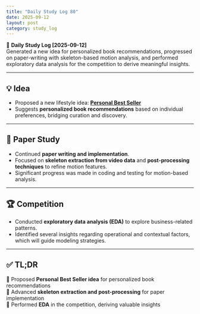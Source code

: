 ```yaml
---
title: "Daily Study Log 80"
date: 2025-09-12
layout: post
category: study_log
---
```


🧠 **Daily Study Log [2025-09-12]**  
Generated a new idea for personalized book recommendations, progressed on paper-writing with skeleton-based motion analysis, and performed exploratory data analysis for the competition to derive meaningful insights.  

---

## 💡 Idea  
- Proposed a new lifestyle idea: **[Personal Best Seller](https://github.com/hojjang98/ideas/blob/main/lifestyle/personal_best_seller.md)**  
- Suggests **personalized book recommendations** based on individual preferences, bridging curation and discovery.  

---

## 📖 Paper Study  
- Continued **paper writing and implementation**.  
- Focused on **skeleton extraction from video data** and **post-processing techniques** to refine motion features.  
- Significant progress was made in coding and testing for motion-based analysis.  

---

## 🏆 Competition  
- Conducted **exploratory data analysis (EDA)** to explore business-related patterns.  
- Identified several insights regarding operational and contextual factors, which will guide modeling strategies.  

---

## ✅ TL;DR  
📍 Proposed **Personal Best Seller idea** for personalized book recommendations  
📍 Advanced **skeleton extraction and post-processing** for paper implementation  
📍 Performed **EDA** in the competition, deriving valuable insights  
